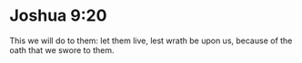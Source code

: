 # Joshua 9:20

This we will do to them: let them live, lest wrath be upon us, because of the oath that we swore to them.
